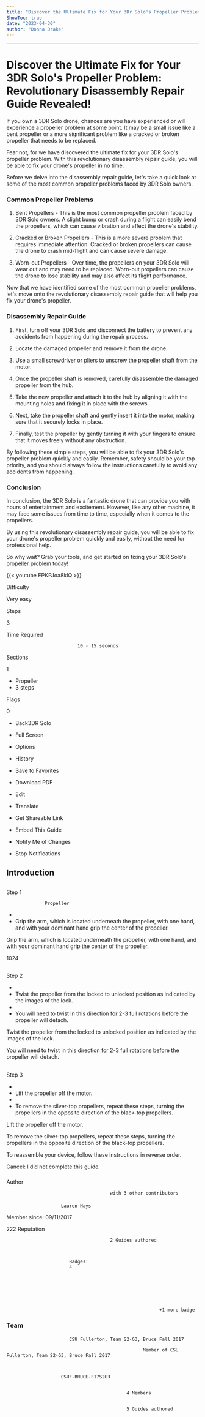 ```yaml
---
title: "Discover the Ultimate Fix for Your 3Dr Solo's Propeller Problem: Revolutionary Disassembly Repair Guide Revealed!"
ShowToc: true 
date: "2023-04-30"
author: "Donna Drake"
---
```

*****
# Discover the Ultimate Fix for Your 3DR Solo's Propeller Problem: Revolutionary Disassembly Repair Guide Revealed!

If you own a 3DR Solo drone, chances are you have experienced or will experience a propeller problem at some point. It may be a small issue like a bent propeller or a more significant problem like a cracked or broken propeller that needs to be replaced.

Fear not, for we have discovered the ultimate fix for your 3DR Solo's propeller problem. With this revolutionary disassembly repair guide, you will be able to fix your drone's propeller in no time.

Before we delve into the disassembly repair guide, let's take a quick look at some of the most common propeller problems faced by 3DR Solo owners.

### Common Propeller Problems

1. Bent Propellers - This is the most common propeller problem faced by 3DR Solo owners. A slight bump or crash during a flight can easily bend the propellers, which can cause vibration and affect the drone's stability.

2. Cracked or Broken Propellers - This is a more severe problem that requires immediate attention. Cracked or broken propellers can cause the drone to crash mid-flight and can cause severe damage.

3. Worn-out Propellers - Over time, the propellers on your 3DR Solo will wear out and may need to be replaced. Worn-out propellers can cause the drone to lose stability and may also affect its flight performance.

Now that we have identified some of the most common propeller problems, let's move onto the revolutionary disassembly repair guide that will help you fix your drone's propeller.

### Disassembly Repair Guide

1. First, turn off your 3DR Solo and disconnect the battery to prevent any accidents from happening during the repair process.

2. Locate the damaged propeller and remove it from the drone.

3. Use a small screwdriver or pliers to unscrew the propeller shaft from the motor.

4. Once the propeller shaft is removed, carefully disassemble the damaged propeller from the hub.

5. Take the new propeller and attach it to the hub by aligning it with the mounting holes and fixing it in place with the screws.

6. Next, take the propeller shaft and gently insert it into the motor, making sure that it securely locks in place.

7. Finally, test the propeller by gently turning it with your fingers to ensure that it moves freely without any obstruction.

By following these simple steps, you will be able to fix your 3DR Solo's propeller problem quickly and easily. Remember, safety should be your top priority, and you should always follow the instructions carefully to avoid any accidents from happening.

### Conclusion

In conclusion, the 3DR Solo is a fantastic drone that can provide you with hours of entertainment and excitement. However, like any other machine, it may face some issues from time to time, especially when it comes to the propellers.

By using this revolutionary disassembly repair guide, you will be able to fix your drone's propeller problem quickly and easily, without the need for professional help.

So why wait? Grab your tools, and get started on fixing your 3DR Solo's propeller problem today!

{{< youtube EPKPJoa8klQ >}} 







Difficulty
 



Very easy         
 








Steps
 
3
 



Time Required
 

                              10 - 15 seconds            
 


Sections
 
1
 
- Propeller
 - 3 steps

 




Flags
 
0
 
- Back3DR Solo
 - Full Screen
 - Options

 
- History
 - Save to Favorites
 - Download PDF
 - Edit
 - Translate
 - Get Shareable Link
 - Embed This Guide
 - Notify Me of Changes
 - Stop Notifications

 
## Introduction
 
## 

Step 1

                  Propeller               


 
- 
 - Grip the arm, which is located underneath the propeller, with one hand, and with your dominant hand grip the center of the propeller.

 
Grip the arm, which is located underneath the propeller, with one hand, and with your dominant hand grip the center of the propeller.
 
1024
 
## 

Step 2


 
- 
 - Twist the propeller from the locked to unlocked position as indicated by the images of the lock.
 - 
 - You will need to twist in this direction for 2-3 full rotations before the propeller will detach.

 
Twist the propeller from the locked to unlocked position as indicated by the images of the lock.
 
You will need to twist in this direction for 2-3 full rotations before the propeller will detach.
 
## 

Step 3


 
- 
 - Lift the propeller off the motor.
 - 
 - To remove the silver-top propellers, repeat these steps, turning the propellers in the opposite direction of the black-top propellers.

 
Lift the propeller off the motor.
 
To remove the silver-top propellers, repeat these steps, turning the propellers in the opposite direction of the black-top propellers.
 
To reassemble your device, follow these instructions in reverse order.
 

Cancel: I did not complete this guide.

 


 
### 
Author

 

                                          with 3 other contributors 
 
#### 

                        Lauren Hays                     

 
Member since: 09/11/2017
 
222 Reputation
 

                                          2 Guides authored                  
 


                           Badges:
                           4


 

 


                                                            +1 more badge                           

 
### Team
 
#### 

                           CSU Fullerton, Team S2-G3, Bruce Fall 2017                        

                                                      Member of CSU Fullerton, Team S2-G3, Bruce Fall 2017 

 

                        CSUF-BRUCE-F17S2G3                     
 

                                                4 Members                     
 

                                                5 Guides authored                     



